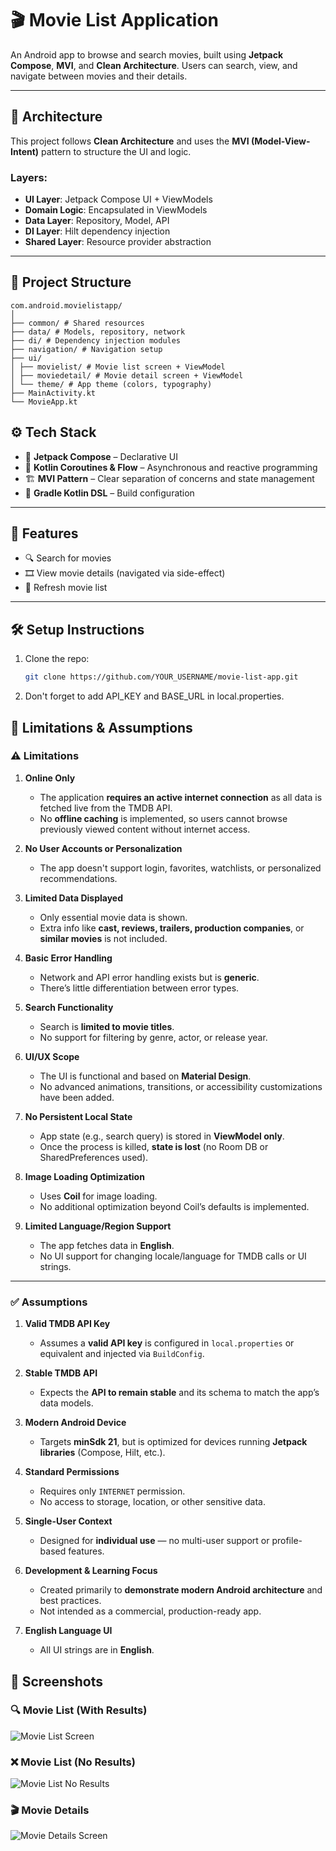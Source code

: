 # 🎬 Movie List Application

An Android app to browse and search movies, built using **Jetpack Compose**, **MVI**, and **Clean Architecture**. Users can search, view, and navigate between movies and their details.

---

## 🧱 Architecture

This project follows **Clean Architecture** and uses the **MVI (Model-View-Intent)** pattern to structure the UI and logic.

### Layers:
- **UI Layer**: Jetpack Compose UI + ViewModels
- **Domain Logic**: Encapsulated in ViewModels
- **Data Layer**: Repository, Model, API
- **DI Layer**: Hilt dependency injection
- **Shared Layer**: Resource provider abstraction

---

## 📁 Project Structure
```
com.android.movielistapp/
│
├── common/ # Shared resources
├── data/ # Models, repository, network
├── di/ # Dependency injection modules
├── navigation/ # Navigation setup
├── ui/
│ ├── movielist/ # Movie list screen + ViewModel
│ ├── moviedetail/ # Movie detail screen + ViewModel
│ └── theme/ # App theme (colors, typography)
├── MainActivity.kt
└── MovieApp.kt
```


## ⚙️ Tech Stack

- 🧱 **Jetpack Compose** – Declarative UI
- 🚀 **Kotlin Coroutines & Flow** – Asynchronous and reactive programming
- 🏗️ **MVI Pattern** – Clear separation of concerns and state management
- 🔧 **Gradle Kotlin DSL** – Build configuration

---

## 📲 Features

- 🔍 Search for movies
- 🎞️ View movie details (navigated via side-effect)
- 🔄 Refresh movie list

---

## 🛠️ Setup Instructions

1. Clone the repo:
   ```bash
   git clone https://github.com/YOUR_USERNAME/movie-list-app.git
2. Don't forget to add API_KEY and BASE_URL in local.properties.

 ## 🧪 Limitations & Assumptions

### ⚠️ Limitations

1. **Online Only**
   - The application **requires an active internet connection** as all data is fetched live from the TMDB API.
   - No **offline caching** is implemented, so users cannot browse previously viewed content without internet access.

2. **No User Accounts or Personalization**
   - The app doesn't support login, favorites, watchlists, or personalized recommendations.

3. **Limited Data Displayed**
   - Only essential movie data is shown.
   - Extra info like **cast, reviews, trailers, production companies**, or **similar movies** is not included.

4. **Basic Error Handling**
   - Network and API error handling exists but is **generic**.
   - There’s little differentiation between error types.

5. **Search Functionality**
   - Search is **limited to movie titles**.
   - No support for filtering by genre, actor, or release year.

6. **UI/UX Scope**
   - The UI is functional and based on **Material Design**.
   - No advanced animations, transitions, or accessibility customizations have been added.

7. **No Persistent Local State**
   - App state (e.g., search query) is stored in **ViewModel only**.
   - Once the process is killed, **state is lost** (no Room DB or SharedPreferences used).

8. **Image Loading Optimization**
    - Uses **Coil** for image loading.
    - No additional optimization beyond Coil’s defaults is implemented.

9. **Limited Language/Region Support**
    - The app fetches data in **English**.
    - No UI support for changing locale/language for TMDB calls or UI strings.

---

### ✅ Assumptions

1. **Valid TMDB API Key**
   - Assumes a **valid API key** is configured in `local.properties` or equivalent and injected via `BuildConfig`.

2. **Stable TMDB API**
   - Expects the **API to remain stable** and its schema to match the app’s data models.

3. **Modern Android Device**
   - Targets **minSdk 21**, but is optimized for devices running **Jetpack libraries** (Compose, Hilt, etc.).

4. **Standard Permissions**
   - Requires only `INTERNET` permission.
   - No access to storage, location, or other sensitive data.

5. **Single-User Context**
   - Designed for **individual use** — no multi-user support or profile-based features.

6. **Development & Learning Focus**
   - Created primarily to **demonstrate modern Android architecture** and best practices.
   - Not intended as a commercial, production-ready app.

7. **English Language UI**
   - All UI strings are in **English**.
## 📸 Screenshots

### 🔍 Movie List (With Results)
![Movie List Screen](screenshots/movieListScreen.png)

### ❌ Movie List (No Results)
![Movie List No Results](screenshots/movieListScreen_noResults.png)

### 🎬 Movie Details
![Movie Details Screen](screenshots/detailsScreen.png)
